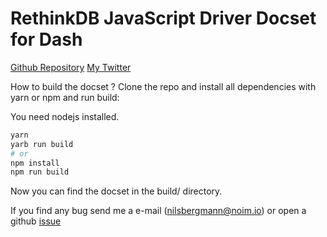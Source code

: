 RethinkDB JavaScript Driver Docset for Dash
=======================

[Github Repository](https://github.com/TheNoim/RethinkDB-API-Parser)
[My Twitter](https://twitter.com/EpicNilo)

How to build the docset ?
Clone the repo and install all dependencies with yarn or npm and run build:

You need nodejs installed. 
```bash
yarn
yarb run build
# or
npm install
npm run build
```  
Now you can find the docset in the build/ directory.

If you find any bug send me a e-mail (nilsbergmann@noim.io) or open a github [issue](https://github.com/TheNoim/RethinkDB-API-Parser/issues)
